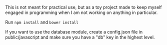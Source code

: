 This is not meant for practical use, but as a toy project made to keep myself
engaged in programming when I am not working on anything in particular.

Run `npm install` and `bower install`

If you want to use the database module, create a config.json file in
public/javascript and make sure you have a "db" key in the highest level.
